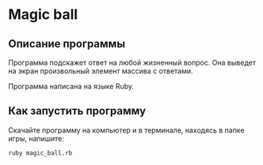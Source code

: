 # Magic ball
## Описание программы
Программа подскажет ответ на любой жизненный вопрос. Она выведет на экран произвольный элемент массива с ответами.

Программа написана на языке Ruby.

## Как запустить программу
Скачайте программу на компьютер и в терминале, находясь в папке игры, напишите: 
```
ruby magic_ball.rb
```
